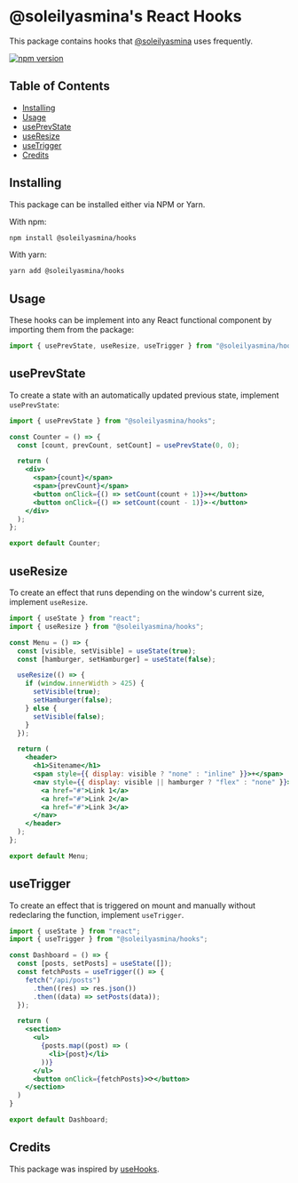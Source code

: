 # @soleilyasmina's React Hooks

This package contains hooks that [@soleilyasmina](https://github.com/soleilyasmina) uses frequently.

[![npm version](https://img.shields.io/npm/v/@soleilyasmina/hooks.svg?style=flat-square)](https://www.npmjs.org/package/@soleilyasmina/hooks)

## Table of Contents

- [Installing](#installing)
- [Usage](#usage)
- [usePrevState](#useprevstate)
- [useResize](#useresize)
- [useTrigger](#usetrigger)
- [Credits](#credits)

## Installing

This package can be installed either via NPM or Yarn.

With npm:

```sh
npm install @soleilyasmina/hooks
```

With yarn:

```sh
yarn add @soleilyasmina/hooks
```

## Usage

These hooks can be implement into any React functional component by importing them from the package:

```js
import { usePrevState, useResize, useTrigger } from "@soleilyasmina/hooks";
```

## usePrevState

To create a state with an automatically updated previous state, implement `usePrevState`:

```jsx
import { usePrevState } from "@soleilyasmina/hooks";

const Counter = () => {
  const [count, prevCount, setCount] = usePrevState(0, 0);

  return (
    <div>
      <span>{count}</span>
      <span>{prevCount}</span>
      <button onClick={() => setCount(count + 1)}>+</button>
      <button onClick={() => setCount(count - 1)}>-</button>
    </div>
  );
};

export default Counter;
```

## useResize

To create an effect that runs depending on the window's current size, implement `useResize`.

```jsx
import { useState } from "react";
import { useResize } from "@soleilyasmina/hooks";

const Menu = () => {
  const [visible, setVisible] = useState(true);
  const [hamburger, setHamburger] = useState(false);

  useResize(() => {
    if (window.innerWidth > 425) {
      setVisible(true);
      setHamburger(false);
    } else {
      setVisible(false);
    }
  });

  return (
    <header>
      <h1>Sitename</h1>
      <span style={{ display: visible ? "none" : "inline" }}>+</span>
      <nav style={{ display: visible || hamburger ? "flex" : "none" }}>
        <a href="#">Link 1</a>
        <a href="#">Link 2</a>
        <a href="#">Link 3</a>
      </nav>
    </header>
  );
};

export default Menu;
```

## useTrigger

To create an effect that is triggered on mount and manually without redeclaring the function, implement `useTrigger`.

```jsx
import { useState } from "react";
import { useTrigger } from "@soleilyasmina/hooks";

const Dashboard = () => {
  const [posts, setPosts] = useState([]);
  const fetchPosts = useTrigger(() => {
    fetch("/api/posts")
      .then((res) => res.json())
      .then((data) => setPosts(data));
  });

  return (
    <section>
      <ul>
        {posts.map((post) => (
          <li>{post}</li>
        ))}
      </ul>
      <button onClick={fetchPosts}>⟳</button>
    </section>
  )
}

export default Dashboard;
```

## Credits

This package was inspired by [useHooks](https://usehooks.com).
